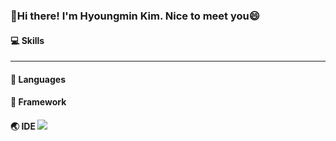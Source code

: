 ### 👋Hi there! I'm Hyoungmin Kim.  Nice to meet you😄 

#### 💻 Skills
***
#### 📢 Languages
#### 🔨 Framework
#### 🌏 IDE <img src="https://img.shields.io/badge/Eclipse%20IDE-2C2255?style=plastic&logo=Eclipse&logoColor=white">

<!--
**hyoungmins/hyoungmins** is a ✨ _special_ ✨ repository because its `README.md` (this file) appears on your GitHub profile.

Here are some ideas to get you started:

- 🔭 I’m currently working on ...
- 🌱 I’m currently learning ...
- 👯 I’m looking to collaborate on ...
- 🤔 I’m looking for help with ...
- 💬 Ask me about ...
- 📫 How to reach me: ...
- 😄 Pronouns: ...
- ⚡ Fun fact: ...
-->
